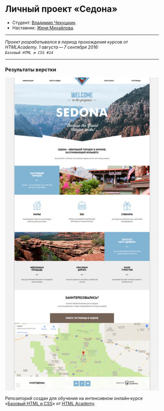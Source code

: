 # Личный проект «Седона»

* Студент: [Владимир Чекушкин](https://up.htmlacademy.ru/htmlcss/14/user/215240).
* Наставник: [Женя Михайлова](https://up.htmlacademy.ru/htmlcss/14/user/56156).

---

_Проект разрабатывался в период прохождения курсов от HTMLAcademy. 1 августа — 7 сентября 2016:_<br>
_`Базовый HTML и CSS #14`_

---

### Результаты верстки


<img width="769" alt="" src="https://raw.githubusercontent.com/sparklesprod/215240-sedona/master/result/Sedona%20-%20index.png">

Репозиторий создан для обучения на интенсивном онлайн‑курсе «[Базовый HTML и CSS](https://htmlacademy.ru/intensive/htmlcss)» от [HTML Academy](https://htmlacademy.ru).
